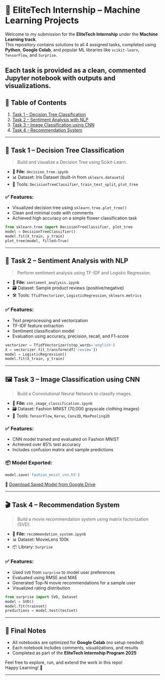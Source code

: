 # 💼 EliteTech Internship – Machine Learning Projects

Welcome to my submission for the **EliteTech Internship** under the **Machine Learning track**.  
This repository contains solutions to all 4 assigned tasks, completed using **Python**, **Google Colab**, and popular ML libraries like `scikit-learn`, `TensorFlow`, and `Surprise`.

Each task is provided as a **clean, commented Jupyter notebook** with outputs and visualizations.  
---

## 📌 Table of Contents

1. [Task 1 – Decision Tree Classification](#task-1--decision-tree-classification)
2. [Task 2 – Sentiment Analysis with NLP](#task-2--sentiment-analysis-with-nlp)
3. [Task 3 – Image Classification using CNN](#task-3--image-classification-using-cnn)
4. [Task 4 – Recommendation System](#task-4--recommendation-system)

---

## 🎯 Task 1 – Decision Tree Classification

> Build and visualize a Decision Tree using Scikit-Learn.

- 📁 **File:** `decision_tree.ipynb`
- 📊 Dataset: Iris Dataset (built-in from `sklearn.datasets`)
- 🔧 Tools: `DecisionTreeClassifier`, `train_test_split`, `plot_tree`

### ✅ Features:
- Visualized decision tree using `sklearn.tree.plot_tree()`
- Clean and minimal code with comments
- Achieved high accuracy on a simple flower classification task

```python
from sklearn.tree import DecisionTreeClassifier, plot_tree
model = DecisionTreeClassifier()
model.fit(X_train, y_train)
plot_tree(model, filled=True)
```

---

## 🧠 Task 2 – Sentiment Analysis with NLP

> Perform sentiment analysis using TF-IDF and Logistic Regression.

- 📁 **File:** `sentiment_analysis.ipynb`
- 🗃️ Dataset: Sample product reviews (positive/negative)
- 🛠️ Tools: `TfidfVectorizer`, `LogisticRegression`, `sklearn.metrics`

### ✅ Features:
- Text preprocessing and vectorization
- TF-IDF feature extraction
- Sentiment classification model
- Evaluation using accuracy, precision, recall, and F1-score

```python
vectorizer = TfidfVectorizer(stop_words='english')
X = vectorizer.fit_transform(df['review'])
model = LogisticRegression()
model.fit(X_train, y_train)
```

---

## 🖼️ Task 3 – Image Classification using CNN

> Build a Convolutional Neural Network to classify images.

- 📁 **File:** `cnn_image_classification.ipynb`
- 🗃️ Dataset: Fashion MNIST (70,000 grayscale clothing images)
- 🔧 Tools: `TensorFlow`, `Keras`, `Conv2D`, `MaxPooling2D`

### ✅ Features:
- CNN model trained and evaluated on Fashion MNIST
- Achieved over 85% test accuracy
- Includes confusion matrix and sample predictions

### 📦 Model Exported:
```python
model.save('fashion_mnist_cnn.h5')
```
🔗 [Download Saved Model from Google Drive](https://drive.google.com/your-cnn-model-link)

---

## 🎬 Task 4 – Recommendation System

> Build a movie recommendation system using matrix factorization (SVD).

- 📁 **File:** `recommendation_system.ipynb`
- 📊 Dataset: MovieLens 100k
- 📦 Library: `Surprise`

### ✅ Features:
- Used `SVD` from `surprise` to model user preferences
- Evaluated using RMSE and MAE
- Generated Top-N movie recommendations for a sample user
- Visualized rating distribution

```python
from surprise import SVD, Dataset
model = SVD()
model.fit(trainset)
predictions = model.test(testset)
```

---

## 🧾 Final Notes

- All notebooks are optimized for **Google Colab** (no setup needed)
- Each notebook includes comments, visualizations, and results
- Completed as part of the **EliteTech Internship Program 2025**

Feel free to explore, run, and extend the work in this repo!  
Happy Learning! 🚀

---
